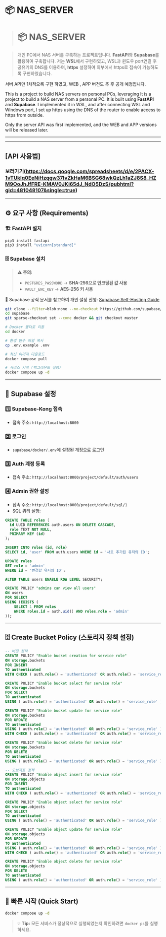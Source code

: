 # 📦 NAS_SERVER

> # 📦 NAS_SERVER

> 개인 PC에서 NAS 서버를 구축하는 프로젝트입니다. **FastAPI**와 **Supabase**를 활용하여 구축합니다. 저는 **WSL**에서 구현하였고, WSL과 윈도우 port연결 후 공유기의 DNS를 이용하여, **https** 설정하여 외부에서 https로 접속이 가능하도록 구현하였습니다.

서버 API만 1차적으록 구현 하였고, WEB , APP 버전도 추 후 공개 예정입니다.

This is a project to build NAS servers on personal PCs, leveraging 
It is a project to build a NAS server from a personal PC. It is built using **FastAPI** and **Supabase**. I implemented it in WSL, and after connecting WSL and Windows port, I set up https using the DNS of the router to enable access to https from outside.

Only the server API was first implemented, and the WEB and APP versions will be released later.

---
---
## [API 사용법]
### 보러가기(https://docs.google.com/spreadsheets/d/e/2PACX-1vTUklq0EeNiHzqqw37IvZkHaM6BSG68wkQzLh1aZJ8S8_HZM9OoJhJfFRE-KMAV0JKi65dJ_NdO5DzS/pubhtml?gid=481048107&single=true)
---

## ⚙️ 요구 사항 (Requirements)

### 🏗 FastAPI 설치
```bash
pip3 install fastapi
pip3 install "uvicorn[standard]"
```

### 🗄 Supabase 설치

> **⚠️ 주의:**
> - `POSTGRES_PASSWORD` → **SHA-256으로 인코딩된 값 사용**
> - `VAULT_ENC_KEY` → **AES-256 키 사용**

📌 Supabase 공식 문서를 참고하여 개인 설정 진행: [Supabase Self-Hosting Guide](https://supabase.com/docs/guides/self-hosting/docker)

```bash
git clone --filter=blob:none --no-checkout https://github.com/supabase/supabase
cd supabase
git sparse-checkout set --cone docker && git checkout master

# Docker 폴더로 이동
cd docker

# 환경 변수 파일 복사
cp .env.example .env

# 최신 이미지 다운로드
docker compose pull

# 서비스 시작 (백그라운드 실행)
docker compose up -d
```

---

## 🔑 Supabase 설정

### 1️⃣ **Supabase-Kong 접속**
- 접속 주소: `http://localhost:8000`

### 2️⃣ **로그인**
- `supabase/docker/.env`에 설정된 계정으로 로그인

### 3️⃣ **Auth 계정 등록**
- 접속 주소: `http://localhost:8000/project/default/auth/users`

### 4️⃣ **Admin 권한 설정**
- 접속 주소: `http://localhost:8000/project/default/sql/1`
- SQL 쿼리 실행:

```sql
CREATE TABLE roles (
  id UUID REFERENCES auth.users ON DELETE CASCADE,
  role TEXT NOT NULL,
  PRIMARY KEY (id)
);

INSERT INTO roles (id, role)
SELECT id, 'user' FROM auth.users WHERE id = '새로 추가된 유저의 ID';

UPDATE roles
SET role = 'admin'
WHERE id = '변경할 유저의 ID';

ALTER TABLE users ENABLE ROW LEVEL SECURITY;

CREATE POLICY "admins can view all users"
ON users
FOR SELECT
USING (EXISTS (
    SELECT 1 FROM roles
    WHERE roles.id = auth.uid() AND roles.role = 'admin'
));
```

---

## 🗄 Create Bucket Policy (스토리지 정책 설정)

```sql
-- 버킷 정책
CREATE POLICY "Enable bucket creation for service role"
ON storage.buckets
FOR INSERT
TO authenticated
WITH CHECK ( auth.role() = 'authenticated' OR auth.role() = 'service_role' );

CREATE POLICY "Enable bucket select for service role"
ON storage.buckets
FOR SELECT
TO authenticated
USING ( auth.role() = 'authenticated' OR auth.role() = 'service_role' );

CREATE POLICY "Enable bucket update for service role"
ON storage.buckets
FOR UPDATE
TO authenticated
USING ( auth.role() = 'authenticated' OR auth.role() = 'service_role' )
WITH CHECK ( auth.role() = 'authenticated' OR auth.role() = 'service_role' );

CREATE POLICY "Enable bucket delete for service role"
ON storage.buckets
FOR DELETE
TO authenticated
USING ( auth.role() = 'authenticated' OR auth.role() = 'service_role' );

-- 오브젝트 정책
CREATE POLICY "Enable object insert for service role"
ON storage.objects
FOR INSERT
TO authenticated
WITH CHECK ( auth.role() = 'authenticated' OR auth.role() = 'service_role' );

CREATE POLICY "Enable object select for service role"
ON storage.objects
FOR SELECT
TO authenticated
USING ( auth.role() = 'authenticated' OR auth.role() = 'service_role' );

CREATE POLICY "Enable object update for service role"
ON storage.objects
FOR UPDATE
TO authenticated
USING ( auth.role() = 'authenticated' OR auth.role() = 'service_role' )
WITH CHECK ( auth.role() = 'authenticated' OR auth.role() = 'service_role' );

CREATE POLICY "Enable object delete for service role"
ON storage.objects
FOR DELETE
TO authenticated
USING ( auth.role() = 'authenticated' OR auth.role() = 'service_role' );
```

---

## 🚀 빠른 시작 (Quick Start)

```bash
docker compose up -d
```

> 💡 **Tip:** 모든 서비스가 정상적으로 실행되었는지 확인하려면 `docker ps`를 실행하세요.

